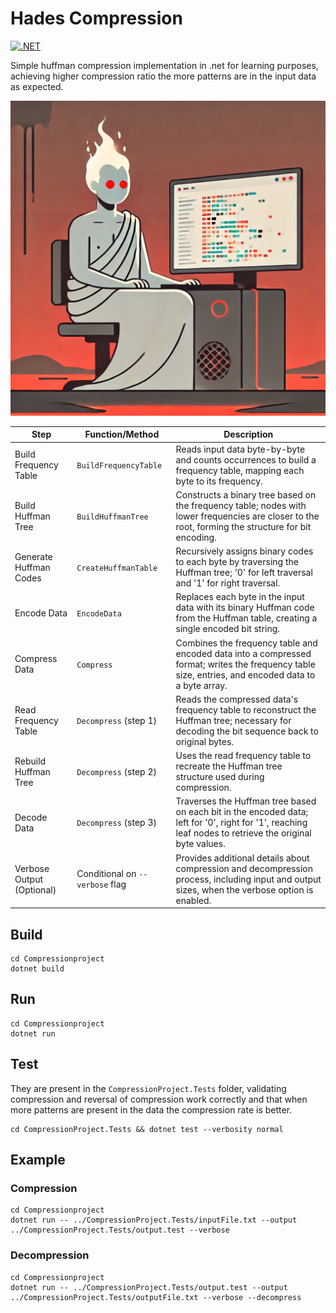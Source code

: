 # Hades Compression

[![.NET](https://github.com/nenuadrian/hades-compression/actions/workflows/dotnet.yml/badge.svg)](https://github.com/nenuadrian/hades-compression/actions/workflows/dotnet.yml)

Simple huffman compression implementation in .net for learning purposes, achieving higher compression ratio the more patterns are in the input data as expected.

![logo](docs/hades.jpg)

| **Step**                  | **Function/Method**             | **Description**                                                                                                                                               |
|---------------------------|----------------------------------|---------------------------------------------------------------------------------------------------------------------------------------------------------------|
| Build Frequency Table     | `BuildFrequencyTable`           | Reads input data byte-by-byte and counts occurrences to build a frequency table, mapping each byte to its frequency.                                          |
| Build Huffman Tree        | `BuildHuffmanTree`              | Constructs a binary tree based on the frequency table; nodes with lower frequencies are closer to the root, forming the structure for bit encoding.           |
| Generate Huffman Codes    | `CreateHuffmanTable`            | Recursively assigns binary codes to each byte by traversing the Huffman tree; '0' for left traversal and '1' for right traversal.                             |
| Encode Data               | `EncodeData`                    | Replaces each byte in the input data with its binary Huffman code from the Huffman table, creating a single encoded bit string.                               |
| Compress Data             | `Compress`                      | Combines the frequency table and encoded data into a compressed format; writes the frequency table size, entries, and encoded data to a byte array.           |
| Read Frequency Table      | `Decompress` (step 1)           | Reads the compressed data's frequency table to reconstruct the Huffman tree; necessary for decoding the bit sequence back to original bytes.                  |
| Rebuild Huffman Tree      | `Decompress` (step 2)           | Uses the read frequency table to recreate the Huffman tree structure used during compression.                                                                 |
| Decode Data               | `Decompress` (step 3)           | Traverses the Huffman tree based on each bit in the encoded data; left for '0', right for '1', reaching leaf nodes to retrieve the original byte values.      |
| Verbose Output (Optional) | Conditional on `--verbose` flag | Provides additional details about compression and decompression process, including input and output sizes, when the verbose option is enabled.                |


## Build

```
cd Compressionproject
dotnet build
```

## Run

```
cd Compressionproject
dotnet run
```

## Test

They are present in the `CompressionProject.Tests` folder, validating compression and reversal of compression work correctly and that when more patterns are present in the data the compression rate is better.

```
cd CompressionProject.Tests && dotnet test --verbosity normal
```

## Example

### Compression

```
cd Compressionproject
dotnet run -- ../CompressionProject.Tests/inputFile.txt --output ../CompressionProject.Tests/output.test --verbose
```

### Decompression

```
cd Compressionproject
dotnet run -- ../CompressionProject.Tests/output.test --output ../CompressionProject.Tests/outputFile.txt --verbose --decompress
```

